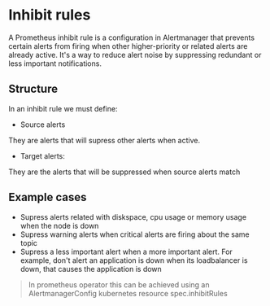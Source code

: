 # Inhibit rules

A Prometheus inhibit rule is a configuration in Alertmanager that prevents certain alerts from firing when other higher-priority or related alerts are already active. It's a way to reduce alert noise by suppressing redundant or less important notifications.

## Structure

In an inhibit rule we must define:

- Source alerts

They are alerts that will supress other alerts when active.

- Target alerts:

They are the alerts that will be suppressed when source alerts match

## Example cases

- Supress alerts related with diskspace, cpu usage or memory usage when the node is down
- Supress warning alerts when critical alerts are firing about the same topic
- Supress a less important alert when a more important alert. For example, don't alert an application is down when its loadbalancer is down, that causes the application is down

> In prometheus operator this can be achieved using an AlertmanagerConfig kubernetes resource spec.inhibitRules
